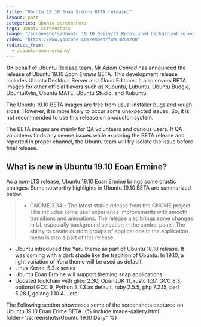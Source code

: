```yaml
---
title: "Ubuntu 19.10 Eoan Ermine BETA released"
layout: post
categories: ubuntu screenshots
tags: ubuntu screenshots
image: "/screenshots/Ubuntu 19.10 Daily/22 Redesigned background selection.jpg"
video: "https://www.youtube.com/embed/fwNusP8YzQ0"
redirect_from: 
  - /ubuntu-eoan-ermine/
---
```


**On** behalf of Ubuntu Release team, Mr *Adam Conrad* has announced the release of Ubuntu 19.10 *Eoan Ermine* BETA. This development release includes Ubuntu Desktop, Server and Cloud Editions. It also covers BETA images for other official flavors such as Kubuntu, Lubuntu, Ubuntu Budgie, UbuntuKylin, Ubuntu MATE, Ubuntu Studio, and Xubuntu.

The Ubuntu 19.10 BETA images are free from usual installer bugs and rough sides. However, it is more likely to occur some unexpected issues. So, it is not recommended to use this release on producton system.

The BETA images are mainly for QA volunteers and curious users. If QA volunteers finds any severe issues while exploring the BETA release and reported in proper channel, the Ubuntu team will try isolate the issue before final release.

## What is new in Ubuntu 19.10 Eoan Ermine?
As a non-LTS release, Ubuntu 19.10 Eoan Ermine brings some drastic changes. Some notworthy highlights in Ubuntu 19.10 BETA are summarized below.

> - GNOME 3.34 - The latest stable release from the GNOME project. This includes some user experience improvements with smooth transitions and animations.  The release also brings some changes in UI, especially background selection in the control panel. The ability to create custom groups of applications in the application menu is also a part of this release.
- Ubuntu introduced the Yaru theme as part of Ubuntu 18.10 release. It was coming with a dark shade like the tradition of Ubuntu. In 19.10, a light variation of Yaru theme will be used as default.
- Linux Kernel 5.3.x series
- Ubuntu Eoan Ermine will support theming snap applications.
- Updated toolchain with  glibc 2.30, OpenJDK 11, rustc 1.37, GCC 8.3, optional GCC 9, Python 3.7.3 as default, ruby 2.5.5, php 7.2.15, perl 5.28.1, golang 1.10.4. ..etc

The Following section showcases some of the screenshots captured on Ubuntu 19.10 Eoan Erime BETA.
{% include image-gallery.html folder="/screenshots/Ubuntu 19.10 Daily" %}

 
